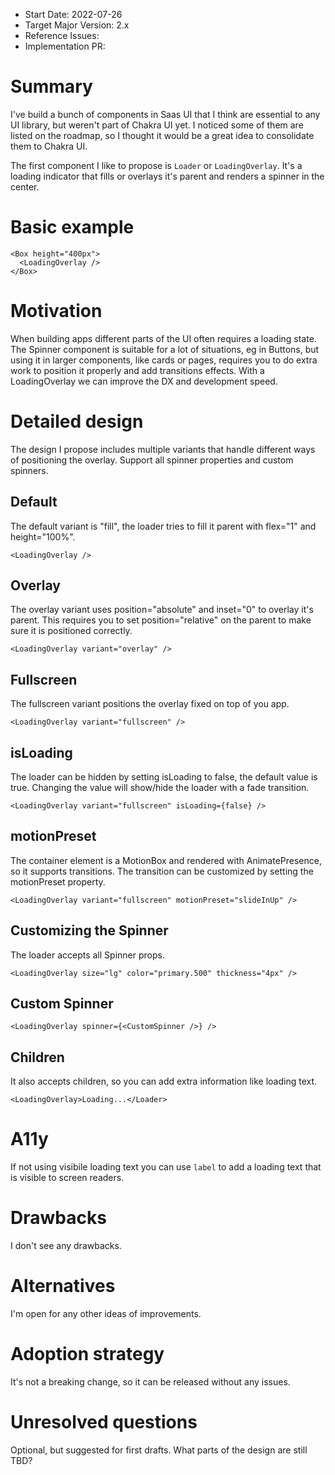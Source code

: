 - Start Date: 2022-07-26
- Target Major Version: 2.x
- Reference Issues: 
- Implementation PR: 

# Summary

I've build a bunch of components in Saas UI that I think are essential to any UI library, but weren't part of Chakra UI yet.
I noticed some of them are listed on the roadmap, so I thought it would be a great idea to consolidate them to Chakra UI.

The first component I like to propose is `Loader` or `LoadingOverlay`.
It's a loading indicator that fills or overlays it's parent and renders a spinner in the center.

# Basic example

```tsx
<Box height="400px">
  <LoadingOverlay />
</Box>
```

# Motivation

When building apps different parts of the UI often requires a loading state.
The Spinner component is suitable for a lot of situations, eg in Buttons, but using it in larger components,
like cards or pages, requires you to do extra work to position it properly and add transitions effects.
With a LoadingOverlay we can improve the DX and development speed.

# Detailed design

The design I propose includes multiple variants that handle different ways of positioning the overlay.
Support all spinner properties and custom spinners.

## Default

The default variant is "fill", the loader tries to fill it parent with flex="1" and height="100%".

```tsx
<LoadingOverlay />
```

## Overlay

The overlay variant uses position="absolute" and inset="0" to overlay it's parent.
This requires you to set position="relative" on the parent to make sure it is positioned correctly.

```tsx
<LoadingOverlay variant="overlay" />
```

## Fullscreen

The fullscreen variant positions the overlay fixed on top of you app.

```tsx
<LoadingOverlay variant="fullscreen" />
```

## isLoading

The loader can be hidden by setting isLoading to false, the default value is true. 
Changing the value will show/hide the loader with a fade transition.

```tsx
<LoadingOverlay variant="fullscreen" isLoading={false} />
```

## motionPreset

The container element is a MotionBox and rendered with AnimatePresence, so it supports transitions.
The transition can be customized by setting the motionPreset property.

```tsx
<LoadingOverlay variant="fullscreen" motionPreset="slideInUp" />
```

## Customizing the Spinner

The loader accepts all Spinner props.

```
<LoadingOverlay size="lg" color="primary.500" thickness="4px" />
```

## Custom Spinner

```
<LoadingOverlay spinner={<CustomSpinner />} />
```

## Children

It also accepts children, so you can add extra information like loading text.

```
<LoadingOverlay>Loading...</Loader>
```

# A11y

If not using visibile loading text you can use `label` to add a loading text that is visible to screen readers.


# Drawbacks

I don't see any drawbacks.

# Alternatives

I'm open for any other ideas of improvements.

# Adoption strategy

It's not a breaking change, so it can be released without any issues.

# Unresolved questions

Optional, but suggested for first drafts. What parts of the design are still
TBD?
